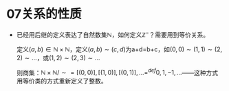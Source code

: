 # 07关系的性质

* 已经用后继的定义表达了自然数集$\mathbb N$，如何定义$\mathbb {Z^-}$？需要用到等价关系。

  定义$(a,b)\in \mathbb N × \mathbb N$，定义$(a,b)\sim(c,d)$为a+d=b+c，如$(0,0)\sim(1,1)\sim(2,2)\sim...$，或$(1,2)\sim(2,3)\sim...$

  则商集：$\mathbb N × \mathbb N / \sim = {[(0,0)],[(1,0)],[(0,1)],...} =^{def} {0,1,-1,...}$——这种方式用等价类的方式重新定义了整数。

‍
